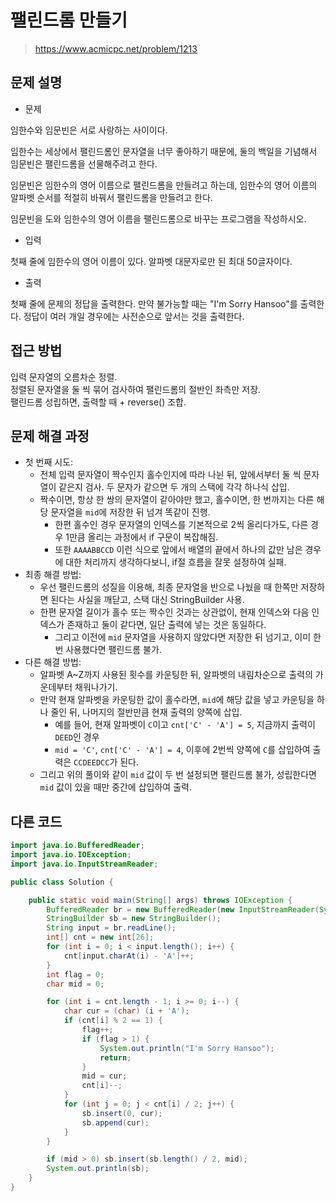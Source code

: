 # 팰린드롬 만들기

> https://www.acmicpc.net/problem/1213

## 문제 설명

- 문제

임한수와 임문빈은 서로 사랑하는 사이이다.

임한수는 세상에서 팰린드롬인 문자열을 너무 좋아하기 때문에, 둘의 백일을 기념해서 임문빈은 팰린드롬을 선물해주려고 한다.

임문빈은 임한수의 영어 이름으로 팰린드롬을 만들려고 하는데, 임한수의 영어 이름의 알파벳 순서를 적절히 바꿔서 팰린드롬을 만들려고 한다.

임문빈을 도와 임한수의 영어 이름을 팰린드롬으로 바꾸는 프로그램을 작성하시오.

- 입력

첫째 줄에 임한수의 영어 이름이 있다. 알파벳 대문자로만 된 최대 50글자이다.

- 출력

첫째 줄에 문제의 정답을 출력한다. 만약 불가능할 때는 "I'm Sorry Hansoo"를 출력한다. 정답이 여러 개일 경우에는 사전순으로 앞서는 것을 출력한다.

## 접근 방법

입력 문자열의 오름차순 정렬.  
정렬된 문자열을 둘 씩 묶어 검사하여 팰린드롬의 절반인 좌측만 저장.  
팰린드롬 성립하면, 출력할 때 + reverse() 조합.

## 문제 해결 과정

- 첫 번째 시도:
    - 전체 입력 문자열이 짝수인지 홀수인지에 따라 나뉜 뒤, 앞에서부터 둘 씩 문자열이 같은지 검사. 두 문자가 같으면 두 개의 스택에 각각 하나식 삽입.
    - 짝수이면, 항상 한 쌍의 문자열이 같아야만 했고, 홀수이면, 한 번까지는 다른 해당 문자열을 `mid`에 저장한 뒤 넘겨 똑같이 진행.
        - 한편 홀수인 경우 문자열의 인덱스를 기본적으로 2씩 올리다가도, 다른 경우 1만큼 올리는 과정에서 if 구문이 복잡해짐.
        - 또한 `AAAABBCCD` 이런 식으로 앞에서 배열의 끝에서 하나의 값만 남은 경우에 대한 처리까지 생각하다보니, if절 흐름을 잘못 설정하여 실패.
- 최종 해결 방법:
    - 우선 팰린드롬의 성질을 이용해, 최종 문자열을 반으로 나눴을 때 한쪽만 저장하면 된다는 사실을 깨닫고, 스택 대신 StringBuilder 사용.
    - 한편 문자열 길이가 홀수 또는 짝수인 것과는 상관없이, 현재 인덱스와 다음 인덱스가 존재하고 둘이 같다면, 일단 출력에 넣는 것은 동일하다.
        - 그리고 이전에 `mid` 문자열을 사용하지 않았다면 저장한 뒤 넘기고, 이미 한 번 사용했다면 팰린드롬 불가.
- 다른 해결 방법:
    - 알파벳 A~Z까지 사용된 횟수를 카운팅한 뒤, 알파벳의 내림차순으로 출력의 가운데부터 채워나가기.
    - 만약 현재 알파벳을 카운팅한 값이 홀수라면, `mid`에 해당 값을 넣고 카운팅을 하나 줄인 뒤, 나머지의 절반만큼 현재 출력의 양쪽에 삽입.
        - 예를 들어, 현재 알파벳이 `C`이고 `cnt['C' - 'A'] = 5`, 지금까지 출력이 `DEED`인 경우
        - `mid = 'C'`, `cnt['C' - 'A'] = 4`, 이후에 2번씩 양쪽에 `C`를 삽입하여 출력은 `CCDEEDCC`가 된다.
    - 그리고 위의 풀이와 같이 `mid` 값이 두 번 설정되면 팰린드롬 불가, 성립한다면 `mid` 값이 있을 때만 중간에 삽입하여 출력.

## 다른 코드

```java
import java.io.BufferedReader;
import java.io.IOException;
import java.io.InputStreamReader;

public class Solution {

    public static void main(String[] args) throws IOException {
        BufferedReader br = new BufferedReader(new InputStreamReader(System.in));
        StringBuilder sb = new StringBuilder();
        String input = br.readLine();
        int[] cnt = new int[26];
        for (int i = 0; i < input.length(); i++) {
            cnt[input.charAt(i) - 'A']++;
        }
        int flag = 0;
        char mid = 0;

        for (int i = cnt.length - 1; i >= 0; i--) {
            char cur = (char) (i + 'A');
            if (cnt[i] % 2 == 1) {
                flag++;
                if (flag > 1) {
                    System.out.println("I'm Sorry Hansoo");
                    return;
                }
                mid = cur;
                cnt[i]--;
            }
            for (int j = 0; j < cnt[i] / 2; j++) {
                sb.insert(0, cur);
                sb.append(cur);
            }
        }

        if (mid > 0) sb.insert(sb.length() / 2, mid);
        System.out.println(sb);
    }
}
```
